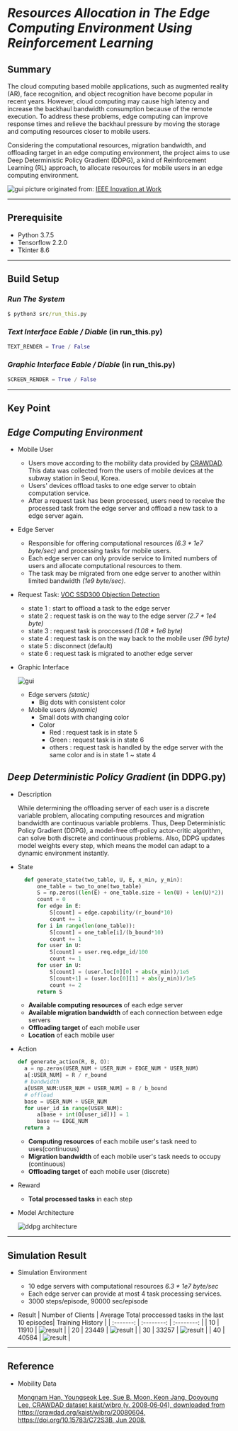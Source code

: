 # ***Resources Allocation in The Edge Computing Environment Using Reinforcement Learning***

## Summary
The cloud computing based mobile applications, such as augmented reality (AR), face recognition, and object recognition have become popular in recent years. However, cloud computing may cause high latency and increase the backhaul bandwidth consumption because of the remote execution. To address these problems, edge computing can improve response times and relieve the backhaul pressure by moving the storage and computing resources closer to mobile users.

Considering the computational resources, migration bandwidth, and offloading target in an edge computing environment, the project aims to use Deep Deterministic Policy Gradient (DDPG), a kind of Reinforcement Learning (RL) approach, to allocate resources for mobile users in an edge computing environment.

 ![gui](image/Summary.png)
 picture originated from: [IEEE Inovation at Work](https://innovationatwork.ieee.org/real-life-edge-computing-use-cases/)
***

## Prerequisite

+ Python 3.7.5
+ Tensorflow 2.2.0
+ Tkinter 8.6

***

## Build Setup

### *Run The System*

```cmd
$ python3 src/run_this.py
```

### *Text Interface Eable / Diable* (in run_this.py)

```python
TEXT_RENDER = True / False
```

### *Graphic Interface Eable / Diable* (in run_this.py)

```python
SCREEN_RENDER = True / False
```

***

## Key Point

## *Edge Computing Environment*

+ Mobile User
  + Users move according to the mobility data provided by [CRAWDAD](https://crawdad.org/index.html). This data was collected from the users of mobile devices at the subway station in Seoul, Korea.
  + Users' devices offload tasks to one edge server to obtain computation service.
  + After a request task has been processed, users need to receive the processed task from the edge server and offload a new task to a edge server again.

+ Edge Server
  + Responsible for offering computational resources *(6.3 * 1e7 byte/sec)* and processing tasks for mobile users.
  + Each edge server can only provide service to limited numbers of users and allocate computational resources to them.
  + The task may be migrated from one edge server to another within limited bandwidth *(1e9 byte/sec)*.

+ Request Task: [VOC SSD300 Objection Detection](https://link.springer.com/chapter/10.1007/978-3-319-46448-0_2)
  + state 1 : start to offload a task to the edge server
  + state 2 : request task is on the way to the edge server *(2.7 * 1e4 byte)*
  + state 3 : request task is proccessed *(1.08 * 1e6 byte)*
  + state 4 : request task is on the way back to the mobile user *(96 byte)*
  + state 5 : disconnect (default)
  + state 6 : request task is migrated to another edge server

+ Graphic Interface

  ![gui](image/graphic_interface.png)
  + Edge servers *(static)*
    + Big dots with consistent color
  + Mobile users *(dynamic)*
    + Small dots with changing color
    + Color 
      + Red : request task is in state 5
      + Green : request task is in state 6
      + others : request task is handled by the edge server with the same color and is in state 1 ~ state 4

## *Deep Deterministic Policy Gradient* (in DDPG.py)

+ Description
  
  While determining the offloading server of each user is a discrete variable problem, allocating computing resources and migration bandwidth are continuous variable problems. Thus, Deep Deterministic Policy Gradient (DDPG), a model-free off-policy actor-critic algorithm, can solve both discrete and continuous problems. Also, DDPG updates model weights every step, which means the model can adapt to a dynamic environment instantly.

+ State

  ```python
    def generate_state(two_table, U, E, x_min, y_min):
        one_table = two_to_one(two_table)
        S = np.zeros((len(E) + one_table.size + len(U) + len(U)*2))
        count = 0
        for edge in E:
            S[count] = edge.capability/(r_bound*10)
            count += 1
        for i in range(len(one_table)):
            S[count] = one_table[i]/(b_bound*10)
            count += 1
        for user in U:
            S[count] = user.req.edge_id/100
            count += 1
        for user in U:
            S[count] = (user.loc[0][0] + abs(x_min))/1e5
            S[count+1] = (user.loc[0][1] + abs(y_min))/1e5
            count += 2
        return S
  ```

  + **Available computing resources** of each edge server
  + **Available migration bandwidth** of each connection between edge servers
  + **Offloading target** of each mobile user
  + **Location** of each mobile user

+ Action

  ```python
  def generate_action(R, B, O):
    a = np.zeros(USER_NUM + USER_NUM + EDGE_NUM * USER_NUM)
    a[:USER_NUM] = R / r_bound
    # bandwidth
    a[USER_NUM:USER_NUM + USER_NUM] = B / b_bound
    # offload
    base = USER_NUM + USER_NUM
    for user_id in range(USER_NUM):
        a[base + int(O[user_id])] = 1
        base += EDGE_NUM
    return a
  ```

  + **Computing resources**  of each mobile user's task need to uses(continuous)
  + **Migration bandwidth** of each mobile user's task needs to occupy (continuous)
  + **Offloading target** of each mobile user (discrete)

+ Reward
  + **Total processed tasks** in each step

+ Model Architecture

  ![ddpg architecture](image/DDPG_architecture.png)

***

## Simulation Result

+ Simulation Environment
  + 10 edge servers with computational resources *6.3 * 1e7 byte/sec*
  + Each edge server can provide at most 4 task processing services.
  + 3000 steps/episode, 90000 sec/episode

+ Result
    | Number of Clients | Average Total proccessed tasks in the last 10 episodes| Training History |
    | :-------: | :--------: | :--------: |
    | 10 | 11910 | ![result](output/ddpg_10u10e4lKAIST/rewards.png) |
    | 20 | 23449 | ![result](output/ddpg_20u10e4lKAIST/rewards.png) |
    | 30 | 33257 | ![result](output/ddpg_30u10e4lKAIST/rewards.png) |
    | 40 | 40584 | ![result](output/ddpg_40u10e4lKAIST/rewards.png) |

***

## Reference

+ Mobility Data
  
  [Mongnam Han, Youngseok Lee, Sue B. Moon, Keon Jang, Dooyoung Lee, CRAWDAD dataset kaist/wibro (v. 2008‑06‑04), downloaded from https://crawdad.org/kaist/wibro/20080604, https://doi.org/10.15783/C72S3B, Jun 2008.](https://crawdad.org/kaist/wibro/20080604)
